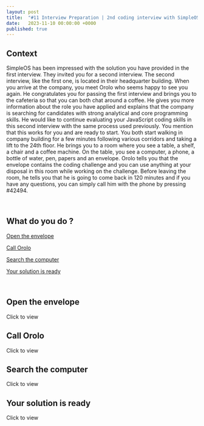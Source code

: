 ```yaml
---
layout: post
title:  "#11 Interview Preparation | 2nd coding interview with SimpleOS"
date:   2023-11-10 00:00:00 +0000
published: true
---
```

<h2>Context</h2>

SimpleOS has been impressed with the solution you have provided in the first interview. They invited you for a second interview. The second interview, like the first one, is located in their headquarter building. When you arrive at the company, you meet Orolo who seems happy to see you again. He congratulates you for passing the first interview and brings you to the cafeteria so that you can both chat around a coffee. He gives you more information about the role you have applied and explains that the company is searching for candidates with strong analytical and core programming skills. He would like to continue evaluating your JavaScript coding skills in this second interview with the same process used previously. You mention that this works for you and are ready to start. You both start walking in company building for a few minutes following various corridors and taking a lift to the 24th floor. He brings you to a room where you see a table, a shelf, a chair and a coffee machine. On the table, you see a computer, a phone, a bottle of water, pen, papers and an envelope. Orolo tells you that the envelope contains the coding challenge and you can use anything at your disposal in this room while working on the challenge. Before leaving the room, he tells you that he is going to come back in 120 minutes and if you have any questions, you can simply call him with the phone by pressing #42494.

<br/>

<h2>What do you do ?</h2>

<a href="#question">Open the envelope</a>

<a href="#hint">Call Orolo</a>

<a href="#search">Search the computer</a>

<a href="#solution">Your solution is ready</a>

<br/>

<a name="question"></a>

<h2>Open the envelope</h2>

<a style="cursor: pointer;" onClick="document.getElementById('question-section').style.display='block';">Click to view</a>
<div id="question-section" style="display:none;">
<p>You open the envelope and notice that it contains two letters, <b>Background</b> and <b>Your Task</b>. You start reading.</p>

<h3>Background</h3>
In SimpleOS, a <b>folder</b> is represented with a structure with attributes <b>name</b>, <b>files</b> and <b>subfolders</b>. See below a JSON representation of a simple folder containing two files and without any subfolders.
<br/>
<br/>
<b>(Ref 1)</b>

{% highlight js %}
{
  "name"    : "root",
  "files"   : ['readme.txt', 'hello.txt'],
  "subfolders" : []
}
{% endhighlight %}

To represent a <b>folder</b> with subfolders, we reuse the same structure defined above in the attribute <b>subfolders</b>. This can represent any number of subfolder levels. See below a JSON representation of a folder containing two levels of subfolders.
<br/>
<br/>
<b>(Ref 2)</b>

{% highlight js %}
{
  "name"    : "root",
  "files"   : ['readme.txt', 'hello.txt'],
  "subfolders" : [
    {
      "name"    : "videos",
      "files"   : ['vid1.mpeg', 'vid2.mpeg', 'vid3.mpeg'],
      "subfolders" : []
    }, 
    {
      "name"    : "pictures",
      "files"   : ['pic1.jpg', 'pic2.jpg'],
      "subfolders" : [
        {
          "name"    : "holidays",
          "files"   : ['h1.jpg', 'h2.jpg'],
          "subfolders" : []
        }        
      ]
    }] 
}
{% endhighlight %}

<br/>

<h3>Your Task</h3>

Given a folder <b>f</b> as an input, write a JavaScript function <b>sort_asc(f)</b> sorting the folder <b>f</b> ascendingly (also called the lexicographic order). The function <b>sort_asc(f)</b> does not change <b>f</b> but builds and returns a new folder structure with its elements sorted. See in section <b>Output</b> an example. The function <b>sort_asc(f)</b> should be able to sort any folder representation regardless of the number of subfolder levels. You are also provided with the code of the function <b>show(f)</b> which can be found <a href="/2023/11/01/interview-preparation-simpleos-1.html">here</a> (solution of the 1st interview with SimpleOS).

<br/>
<br/>
<h3>Output</h3>
When evaluating <b>show(sort_asc(f))</b> with <b>f = (Ref 2)</b>, we obtain :

{% highlight js %}
root
..hello.txt
..readme.txt
..pictures
....pic1.jpg
....pic2.jpg
....holidays
......h1.jpg
......h2.jpg
..videos
....vid1.mpeg
....vid2.mpeg
....vid3.mpeg
{% endhighlight %}
</div>

<a name="hint"></a>

<h2>Call Orolo</h2>

<a style="cursor: pointer;" onClick="document.getElementById('hint-section').style.display='block';">Click to view</a>
<div id="hint-section" style="display:none;">
  After reading the question in the envelope, you have some doubt about which sorting functions you should use, can you reuse a sorting function already available in the JavaScript standard library or do you have to code a new one ? You pick up the phone and dial the #42494. Orolo answers your call immediately and listen to your question. Here is what he answered before hanging up. <br/><br/><b>Orolo :</b><br/>

  "Thanks for calling me and asking me this question. It is true that the JavaScript array prototype contains already a funtion <b>sort()</b> but unfortunately it creates a side effect by modifying the array which will change the input parameter <b>f</b>. In this coding challenge, the input should not be changed by the function <b>sort_asc(f)</b>, therefore I suggest you to write your own sorting function. The performance of the sorting function is not important, you can decide to go with any methods. Good luck with this challenge."
</div>

<a name="search"></a>

<h2>Search the computer</h2>

<a style="cursor: pointer;" onClick="document.getElementById('search-section').style.display='block';">Click to view</a>
<div id="search-section" style="display:none;">
  On the computer you are using to solve the code challenge, all the tools required for you to work are already installed and running, mainly a JavaScript interpreter (node.js), an editor and a console. You try to open the OS folder explorer, to search for any useful information, but you get an error message stating that you have not the required access level to proceed. After a moment of reflexion, you decide to check the access given to the editor and discover that the editor was launched with <b>Admin Rights</b>. You get very excited by this discovery which means that you can explore and open any files on that computer within this editor. While you explore the computer files, you find a file called <b>quick_sort_asc.js</b>. You decide to open the file and start reading.
  <br/>
  <br/>
  {% highlight js %}
  function head(xs) {
    return xs[0]
  }

  function tail(xs) {
    return xs.slice(1)
  }

  function size(xs) {
    return xs.length
  }

  function cons(x, arr) {
    return [x].concat(arr)
  }

  function sortFiles(arr) {
    if (size(arr) < 1) return []
    let p = head(arr)
    let left = tail(arr).filter(x => x <= p)
    let right = tail(arr).filter(x => x > p)
    return sortFiles(left).concat(cons(p, sortFiles(right)))
  }

  function sortSubfolders(arr) {
    if (size(arr) < 1) return []
    let p = head(arr)
    let left = tail(arr).filter(x => x.name <= p.name)
    let right = tail(arr).filter(x => x.name > p.name)
    return sortFiles(left).concat(cons(p, sortFiles(right)))
  }

  {% endhighlight %}  
</div>

<a name="solution"></a>

<h2>Your solution is ready</h2>

<a style="cursor: pointer;" onClick="document.getElementById('solution-section').style.display='block';">Click to view</a>
<div id="solution-section" style="display:none;">
  You are finally ready with your solution. You call Orolo and tells him that your code is ready. After a few minutes of waiting, he enters the room. He smiles and asks how it went. You mention that it was really not easy, but you were finally able to produce a simple piece of code able to solve the coding challenge. He asks you to explain your code logic and start listening to you. He seems happy with your explanations and shows you his solution. You both start comparing the two pieces of code.
  <br/>
  <br/>
  {% highlight js %}
  function head(xs) {
    return xs[0]
  }

  function tail(xs) {
    return xs.slice(1)
  }

  function size(xs) {
    return xs.length
  }

  function cons(x, arr) {
    return [x].concat(arr)
  }

  function sortFiles(arr) {
    if (size(arr) < 1) return []
    let p = head(arr)
    let left = tail(arr).filter(x => x <= p)
    let right = tail(arr).filter(x => x > p)
    return sortFiles(left).concat(cons(p, sortFiles(right)))
  }

  function sortFolders(arr) {
    if (size(arr) < 1) return []
    let p = head(arr)
    let left = tail(arr).filter(x => x.name <= p.name)
    let right = tail(arr).filter(x => x.name > p.name)
    return sortFiles(left).concat(cons(p, sortFiles(right)))
  }

  function sort_asc(f) {
    return {
      "name" : f.name,
      "files" : sortFiles(f.files),
      "subfolders" : sortFolders(f.subfolders).map(sf => sort_asc(sf))
    }
  }
  {% endhighlight %}

</div>

